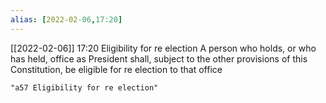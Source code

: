 ```yaml
---
alias: [2022-02-06,17:20]
---
```



[[2022-02-06]] 17:20
Eligibility for re election A person who holds, or who has held, office as President shall, subject to the other provisions of this Constitution, be eligible for re election to that office
```query 2022-04-01 11:42
"a57 Eligibility for re election"
```